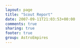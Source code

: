 ```yaml
---
layout: page
title: "Scout Report"
date: 2007-09-11T21:03:53+00:00
comments: true
sharing: true
footer: true
group: AstroEmpires
---
```


